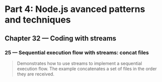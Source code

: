 # Part 4: Node.js avanced patterns and techniques
## Chapter 32 &mdash; Coding with streams
### 25 &mdash; Sequential execution flow with streams: concat files
> Demonstrates how to use streams to implement a sequential execution flow. The example concatenates a set of files in the order they are received.
